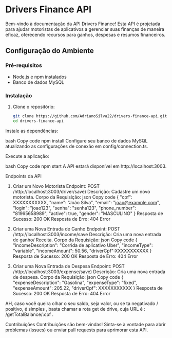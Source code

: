 # Drivers Finance API

Bem-vindo à documentação da API Drivers Finance! Esta API é projetada para ajudar motoristas de aplicativos a gerenciar suas finanças de maneira eficaz, oferecendo recursos para ganhos, despesas e resumos financeiros.

## Configuração do Ambiente

### Pré-requisitos

- Node.js e npm instalados
- Banco de dados MySQL

### Instalação

1. Clone o repositório:

   ```bash
   git clone https://github.com/AdrianoSilva22/drivers-finance-api.git
   cd drivers-finance-api
Instale as dependências:

bash
Copy code
npm install
Configure seu banco de dados MySQL atualizando as configurações de conexão em config/connection.ts.

Execute a aplicação:

bash
Copy code
npm start
A API estará disponível em http://localhost:3003.

Endpoints da API
1. Criar um Novo Motorista
Endpoint: POST /http://localhost:3003/driver/save)
Descrição: Cadastre um novo motorista.
Corpo da Requisição:
json
Copy code
{
  "cpf": XXXXXXXXXXX,
  "name": "João Silva",
  "email": "joao@example.com",
  "login": "joao123",
  "senha": "senha123",
  "phone_number": "81965658989",
  "active": true,
  "gender": "MASCULINO"
}
Resposta de Sucesso: 200 OK
Resposta de Erro: 404 Error


2. Criar uma Nova Entrada de Ganho
Endpoint: POST /http://localhost:3003/income/save
Descrição: Cria uma nova entrada de ganho/ Receita.
Corpo da Requisição:
json
Copy code
{
    "incomeDescription": "Corrida de aplicativo Uber",
    "incomeType": "variable",
    "incomeAmount": 50.56,
    "driverCpf":XXXXXXXXXXX
}
Resposta de Sucesso: 200 OK
Resposta de Erro: 404 Error

3. Criar uma Nova Entrada de Despesa
Endpoint: POST /http://localhost:3003/expense/save)
Descrição: Cria uma nova entrada de despesa.
Corpo da Requisição:
json
Copy code
{
    "expenseDescription": "Gasolina",
    "expenseType": "fixed",
    "expenseAmount": 205.22,
    "driverCpf": XXXXXXXXXXX
}
Resposta de Sucesso: 200 OK
Resposta de Erro: 404 Error

AH, caso você queira olhar o seu saldo,
seja valor, ou se ta negativado / positivo, é simples ,
 basta chamar a rota get de drive, cuja URL é : 
 /getTotalBalance/:cpf .


Contribuições
Contribuições são bem-vindas! Sinta-se à vontade para abrir problemas (issues) ou enviar pull requests para aprimorar esta API.

